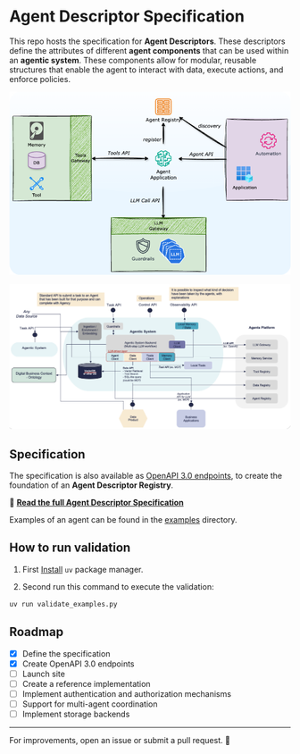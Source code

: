 # Agent Descriptor Specification

This repo hosts the specification for **Agent Descriptors**. These descriptors define the attributes of different **agent components** that can be used within an **agentic system**. These components allow for modular, reusable structures that enable the agent to interact with data, execute actions, and enforce policies.

![](images/arch.drawio.png)


![](images/arch-components.png)


## Specification

The specification is also available as [OpenAPI 3.0 endpoints](agent-specification.yaml), to create the foundation of an **Agent Descriptor Registry**.

📄 **[Read the full Agent Descriptor Specification](spec.md)**


Examples of an agent can be found in the [examples](examples) directory.


## How to run validation

1. First [Install](https://docs.astral.sh/uv/getting-started/installation/) `uv` package manager.

2. Second run this command to execute the validation:

```python
uv run validate_examples.py
```

## Roadmap

- [x] Define the specification
- [x] Create OpenAPI 3.0 endpoints
- [ ] Launch site
- [ ] Create a reference implementation
- [ ] Implement authentication and authorization mechanisms
- [ ] Support for multi-agent coordination
- [ ] Implement storage backends
<!-- - [ ] Launch public registry -->
<!-- - [ ] Implement search APIs -->
<!-- - [ ] Improve documentation and developer guides -->

---

For improvements, open an issue or submit a pull request. 🚀
